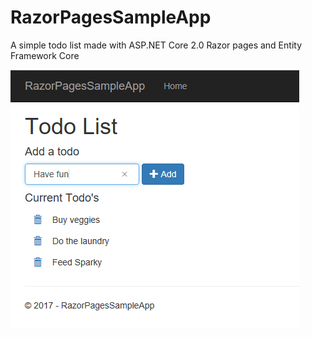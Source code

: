 # RazorPagesSampleApp
A simple todo list made with ASP.NET Core 2.0 Razor pages and Entity Framework Core

![A todo list application](RazorPagesSampleApp.png)